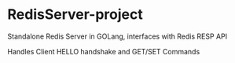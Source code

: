 # RedisServer-project
Standalone Redis Server in GOLang, interfaces with Redis RESP API

Handles Client HELLO handshake and GET/SET Commands
